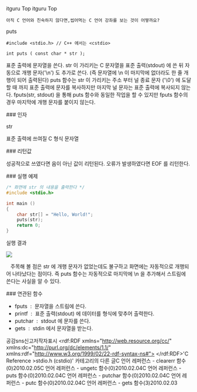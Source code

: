  itguru Top itguru Top

```warning
아직 C 언어와 친숙하지 않다면,씹어먹는 C 언어 강좌를 보는 것이 어떻까요?

```

puts
```info
#include <stdio.h> // C++ 에서는 <cstdio>

int puts ( const char * str );
```


표준 출력에 문자열을 쓴다.
str 이 가리키는 C 문자열을 표준 출력(stdout) 에 쓴 뒤 자동으로 개행 문자('\n') 도 추가로 쓴다.
(즉 문자열에 \n 이 마지막에 없더라도 한 줄 개행이 되어 출력된다)
puts 함수는 str 이 가리키는 주소 부터 널 종료 문자 ('\0') 에 도달할 때 까지 표준 출력에 문자를 복사하지만 마지막 널 문자는 표준 출력에 복사되지 않는다.
fputs(str, stdout) 을 통해 puts 함수와 동일한 작업을 할 수 있지만 fputs 함수의 경우 마지막에 개행 문자를 붙이지 않는다.

### 인자

str

표준 출력에 쓰여질 C 형식 문자열

### 리턴값

성공적으로 쓰였다면 음이 아닌 값이 리턴된다.
오류가 발생하였다면 EOF 를 리턴한다.

### 실행 예제

```cpp
/* 화면에 str 의 내용을 출력한다 */
#include <stdio.h>

int main ()
{
    char str[] = "Hello, World!";
    puts(str);
    return 0;
}
```

실행 결과

![](http://img1.daumcdn.net/thumb/R1920x0/?fname=http%3A%2F%2Fcfile6.uf.tistory.com%2Fimage%2F116332134B6AB977BD3643)

   주목해 볼 점은 str 에 개행 문자가 없었는데도 불구하고 화면에는 자동적으로 개행되어 나타났다는 점이다. 즉 puts 함수는 자동적으로 마지막에 \n 을 추가해서 스트림에 쓴다는 사실을 알 수 있다.


### 연관된 함수


* fputs  :  문자열을 스트림에 쓴다.
* printf  :  표준 출력(stdout) 에 데이터를 형식에 맞추어 출력한다.
* putchar  :  stdout 에 문자를 쓴다.
* gets  :  stdin 에서 문자열을 받는다.

공감sns신고저작자표시	<rdf:RDF xmlns="http://web.resource.org/cc/" xmlns:dc="http://purl.org/dc/elements/1.1/" xmlns:rdf="http://www.w3.org/1999/02/22-rdf-syntax-ns#">		<Work rdf:about="">			<license rdf:resource="http://creativecommons.org/licenses/by-fr/2.0/kr/" />		</Work>		<License rdf:about="http://creativecommons.org/licenses/by-fr/">			<permits rdf:resource="http://web.resource.org/cc/Reproduction"/>			<permits rdf:resource="http://web.resource.org/cc/Distribution"/>			<requires rdf:resource="http://web.resource.org/cc/Notice"/>			<requires rdf:resource="http://web.resource.org/cc/Attribution"/>			<permits rdf:resource="http://web.resource.org/cc/DerivativeWorks"/>		</License>	</rdf:RDF>'C Reference >stdio.h (cstdio)' 카테고리의 다른 글C 언어 레퍼런스 - clearerr 함수(0)2010.02.05C 언어 레퍼런스 - ungetc 함수(0)2010.02.04C 언어 레퍼런스 - puts 함수(0)2010.02.04C 언어 레퍼런스 - putchar 함수(0)2010.02.04C 언어 레퍼런스 - putc 함수(0)2010.02.04C 언어 레퍼런스 - gets 함수(3)2010.02.03

